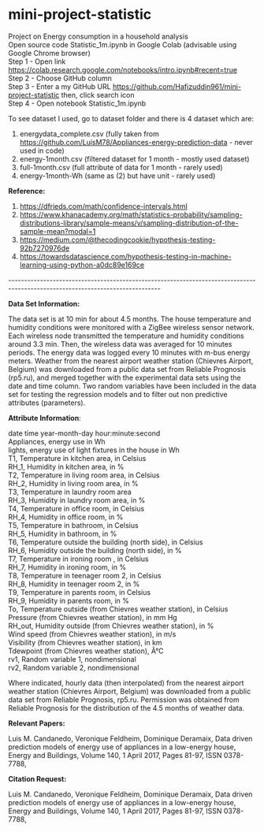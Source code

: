 # mini-project-statistic
Project on Energy consumption in a household analysis <br/>
Open source code Statistic_1m.ipynb in Google Colab (advisable using Google Chrome browser)<br/>
Step 1 - Open link https://colab.research.google.com/notebooks/intro.ipynb#recent=true<br/>
Step 2 - Choose GitHub column <br/>
Step 3 - Enter a my GitHub URL https://github.com/Hafizuddin961/mini-project-statistic then, click search icon<br/>
Step 4 - Open notebook Statistic_1m.ipynb<br/>

To see dataset I used, go to dataset folder and there is 4 dataset which are:
1) energydata_complete.csv (fully taken from https://github.com/LuisM78/Appliances-energy-prediction-data - never used in code)<br/>
2) energy-1month.csv (filtered dataset for 1 month - mostly used dataset)<br/>
3) full-1month.csv (full attribute of data for 1 month - rarely used)<br/>
4) energy-1month-Wh (same as (2) but have unit - rarely used)<br/>

**Reference:**
1) https://dfrieds.com/math/confidence-intervals.html
2) https://www.khanacademy.org/math/statistics-probability/sampling-distributions-library/sample-means/v/sampling-distribution-of-the-sample-mean?modal=1
3) https://medium.com/@thecodingcookie/hypothesis-testing-92b7270976de
4) https://towardsdatascience.com/hypothesis-testing-in-machine-learning-using-python-a0dc89e169ce

------------------------------------------------------------------------------------------------------------------------------<br/>

**Data Set Information:**

The data set is at 10 min for about 4.5 months. The house temperature and humidity conditions were monitored with a ZigBee wireless sensor network. Each wireless node transmitted the temperature and humidity conditions around 3.3 min. Then, the wireless data was averaged for 10 minutes periods. The energy data was logged every 10 minutes with m-bus energy meters. Weather from the nearest airport weather station (Chievres Airport, Belgium) was downloaded from a public data set from Reliable Prognosis (rp5.ru), and merged together with the experimental data sets using the date and time column. Two random variables have been included in the data set for testing the regression models and to filter out non predictive attributes (parameters).

<b>Attribute Information</b>:

date time year-month-day hour:minute:second<br/>
Appliances, energy use in Wh<br/>
lights, energy use of light fixtures in the house in Wh<br/>
T1, Temperature in kitchen area, in Celsius<br/>
RH_1, Humidity in kitchen area, in %<br/>
T2, Temperature in living room area, in Celsius<br/>
RH_2, Humidity in living room area, in %<br/>
T3, Temperature in laundry room area<br/>
RH_3, Humidity in laundry room area, in %<br/>
T4, Temperature in office room, in Celsius<br/>
RH_4, Humidity in office room, in %<br/>
T5, Temperature in bathroom, in Celsius<br/>
RH_5, Humidity in bathroom, in %<br/>
T6, Temperature outside the building (north side), in Celsius<br/>
RH_6, Humidity outside the building (north side), in %<br/>
T7, Temperature in ironing room , in Celsius<br/>
RH_7, Humidity in ironing room, in %<br/>
T8, Temperature in teenager room 2, in Celsius<br/>
RH_8, Humidity in teenager room 2, in %<br/>
T9, Temperature in parents room, in Celsius<br/>
RH_9, Humidity in parents room, in %<br/>
To, Temperature outside (from Chievres weather station), in Celsius<br/>
Pressure (from Chievres weather station), in mm Hg<br/>
RH_out, Humidity outside (from Chievres weather station), in %<br/>
Wind speed (from Chievres weather station), in m/s<br/>
Visibility (from Chievres weather station), in km<br/>
Tdewpoint (from Chievres weather station), Â°C<br/>
rv1, Random variable 1, nondimensional<br/>
rv2, Random variable 2, nondimensional<br/>

Where indicated, hourly data (then interpolated) from the nearest airport weather station (Chievres Airport, Belgium) was downloaded from a public data set from Reliable Prognosis, rp5.ru. Permission was obtained from Reliable Prognosis for the distribution of the 4.5 months of weather data.

<b>Relevant Papers:</b>

Luis M. Candanedo, Veronique Feldheim, Dominique Deramaix, Data driven prediction models of energy use of appliances in a low-energy house, Energy and Buildings, Volume 140, 1 April 2017, Pages 81-97, ISSN 0378-7788,

<b>Citation Request:</b>

Luis M. Candanedo, Veronique Feldheim, Dominique Deramaix, Data driven prediction models of energy use of appliances in a low-energy house, Energy and Buildings, Volume 140, 1 April 2017, Pages 81-97, ISSN 0378-7788,
